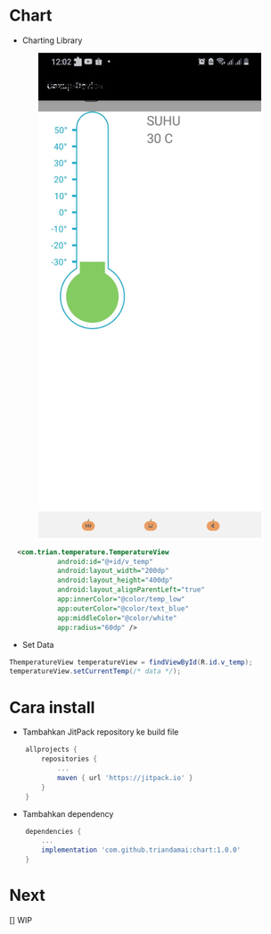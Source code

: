 # Chart
- Charting Library

<div align="center">
    <img src="/ss/temp.jpg" width="400px"></img> 
</div>

```xml
  <com.trian.temperature.TemperatureView
            android:id="@+id/v_temp"
            android:layout_width="200dp"
            android:layout_height="400dp"
            android:layout_alignParentLeft="true"
            app:innerColor="@color/temp_low"
            app:outerColor="@color/text_blue"
            app:middleColor="@color/white"
            app:radius="60dp" />
```
- Set Data
```java
ThemperatureView temperatureView = findViewById(R.id.v_temp);
temperatureView.setCurrentTemp(/* data */);
```

# Cara install

- Tambahkan JitPack repository ke build file

```gradle
	allprojects {
		repositories {
			...
			maven { url 'https://jitpack.io' }
		}
	}
```
- Tambahkan dependency
```gradle
    dependencies {
	    ...
	    implementation 'com.github.triandamai:chart:1.0.0'
    }
```

# Next
[] WIP



